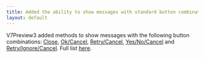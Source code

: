 ```yaml
---
title: Added the ability to show messages with standard button combinations
layout: default
---
```


V7Preview3 added methods to show messages with the following button combinations: [Close](https://syrve.github.io/front.api.sdk/v7/html/M_Resto_Front_Api_UI_IViewManager_ShowClosePopup.htm), [Ok/Cancel](https://syrve.github.io/front.api.sdk/v7/html/M_Resto_Front_Api_UI_IViewManager_ShowOkCancelPopup.htm), [Retry/Cancel](https://syrve.github.io/front.api.sdk/v7/html/M_Resto_Front_Api_UI_IViewManager_ShowRetryCancelPopup.htm), [Yes/No/Cancel](https://syrve.github.io/front.api.sdk/v7/html/M_Resto_Front_Api_UI_IViewManager_ShowYesNoCancelPopup.htm) and [Retry/Ignore/Cancel](https://syrve.github.io/front.api.sdk/v7/html/M_Resto_Front_Api_UI_IViewManager_ShowRetryIgnoreCancelPopup.htm). Full list [here](https://syrve.github.io/front.api.sdk/v7/html/Methods_T_Resto_Front_Api_UI_IViewManager.htm).